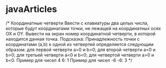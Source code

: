 # javaArticles

/* Координатные четверти
Ввести с клавиатуры два целых числа, которые будут координатами точки, не лежащей на координатных осях OX и OY.
Вывести на экран номер координатной четверти, в которой находится данная точка.
Подсказка:
Принадлежность точки с координатами (a,b) к одной из четвертей определяется следующим образом:
для первой четверти a>0 и b>0;
для второй четверти a<0 и b>0;
для третьей четверти a<0 и b<0;
для четвертой четверти a>0 и b<0.
Пример для чисел 4 6:
1
Пример для чисел -6 -6:
3
*/
